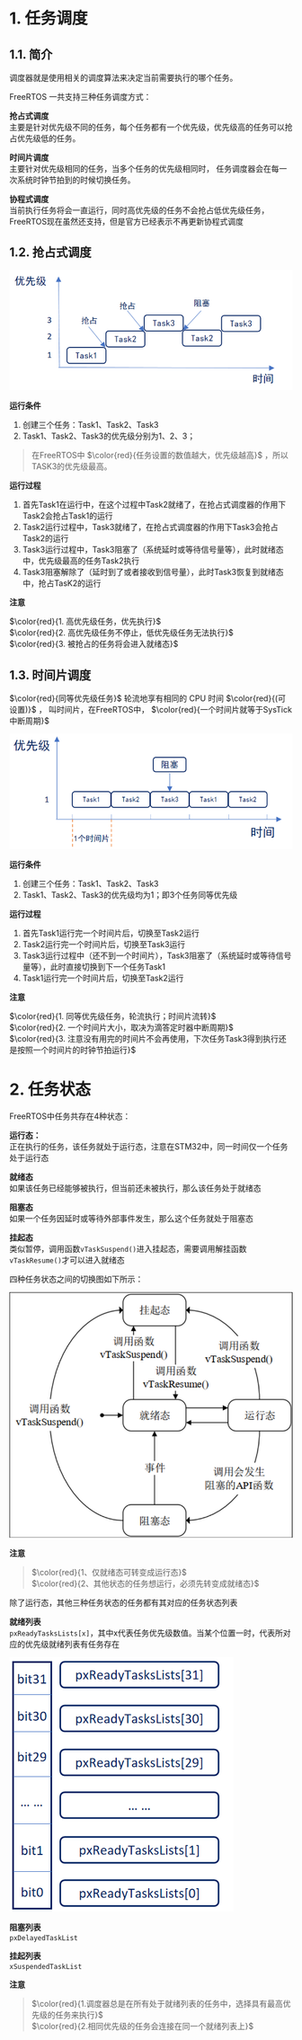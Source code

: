 # 1. 任务调度
## 1.1. 简介
调度器就是使用相关的调度算法来决定当前需要执行的哪个任务。  

FreeRTOS 一共支持三种任务调度方式：

**抢占式调度**  
主要是针对优先级不同的任务，每个任务都有一个优先级，优先级高的任务可以抢占优先级低的任务。  

**时间片调度**  
主要针对优先级相同的任务，当多个任务的优先级相同时， 任务调度器会在每一次系统时钟节拍到的时候切换任务。  

**协程式调度**  
当前执行任务将会一直运行，同时高优先级的任务不会抢占低优先级任务，FreeRTOS现在虽然还支持，但是官方已经表示不再更新协程式调度  

## 1.2. 抢占式调度

<div><img src = "./images/抢占式调度.png"></div>  

**运行条件**  

1. 创建三个任务：Task1、Task2、Task3
2. Task1、Task2、Task3的优先级分别为1、2、3；

>在FreeRTOS中 $\color{red}{任务设置的数值越大，优先级越高}$ ，所以TASK3的优先级最高。  

**运行过程**  

1. 首先Task1在运行中，在这个过程中Task2就绪了，在抢占式调度器的作用下Task2会抢占Task1的运行
2. Task2运行过程中，Task3就绪了，在抢占式调度器的作用下Task3会抢占Task2的运行
3. Task3运行过程中，Task3阻塞了（系统延时或等待信号量等），此时就绪态中，优先级最高的任务Task2执行
4. Task3阻塞解除了（延时到了或者接收到信号量），此时Task3恢复到就绪态中，抢占TasK2的运行

**注意**  

  $\color{red}{1. 高优先级任务，优先执行}$  
  $\color{red}{2. 高优先级任务不停止，低优先级任务无法执行}$  
  $\color{red}{3. 被抢占的任务将会进入就绪态}$  

## 1.3. 时间片调度

 $\color{red}{同等优先级任务}$ 轮流地享有相同的 CPU 时间 $\color{red}{(可设置)}$ ， 叫时间片，在FreeRTOS中， $\color{red}{一个时间片就等于SysTick 中断周期}$ 

 <div><img src = "./images/时间片调度.png"></div>  

 **运行条件**  

 1. 创建三个任务：Task1、Task2、Task3
 2. Task1、Task2、Task3的优先级均为1；即3个任务同等优先级

**运行过程**  

1. 首先Task1运行完一个时间片后，切换至Task2运行
2. Task2运行完一个时间片后，切换至Task3运行
3. Task3运行过程中（还不到一个时间片），Task3阻塞了（系统延时或等待信号量等），此时直接切换到下一个任务Task1
4. Task1运行完一个时间片后，切换至Task2运行

**注意**  

 $\color{red}{1. 同等优先级任务，轮流执行；时间片流转}$  
 $\color{red}{2. 一个时间片大小，取决为滴答定时器中断周期}$  
 $\color{red}{3. 注意没有用完的时间片不会再使用，下次任务Task3得到执行还是按照一个时间片的时钟节拍运行}$  

# 2. 任务状态
FreeRTOS中任务共存在4种状态：  

**运行态：**  
正在执行的任务，该任务就处于运行态，注意在STM32中，同一时间仅一个任务处于运行态  

**就绪态**  
如果该任务已经能够被执行，但当前还未被执行，那么该任务处于就绪态

**阻塞态**  
如果一个任务因延时或等待外部事件发生，那么这个任务就处于阻塞态  

**挂起态**  
类似暂停，调用函数``vTaskSuspend()``进入挂起态，需要调用解挂函数``vTaskResume()``才可以进入就绪态  

四种任务状态之间的切换图如下所示：  
<div><img src = "./images/任务状态切换图.png"></div>  

**注意**  
> $\color{red}{1、仅就绪态可转变成运行态}$  
> $\color{red}{2、其他状态的任务想运行，必须先转变成就绪态}$  

除了运行态，其他三种任务状态的任务都有其对应的任务状态列表  

**就绪列表**  
``pxReadyTasksLists[x]``，其中x代表任务优先级数值。当某个位置一时，代表所对应的优先级就绪列表有任务存在
<div><img src = "./images/就绪列表.png"></div>  

**阻塞列表**  
``pxDelayedTaskList``

**挂起列表**  
``xSuspendedTaskList``

**注意**  
>  $\color{red}{1.调度器总是在所有处于就绪列表的任务中，选择具有最高优先级的任务来执行}$  
>  $\color{red}{2.相同优先级的任务会连接在同一个就绪列表上}$  
